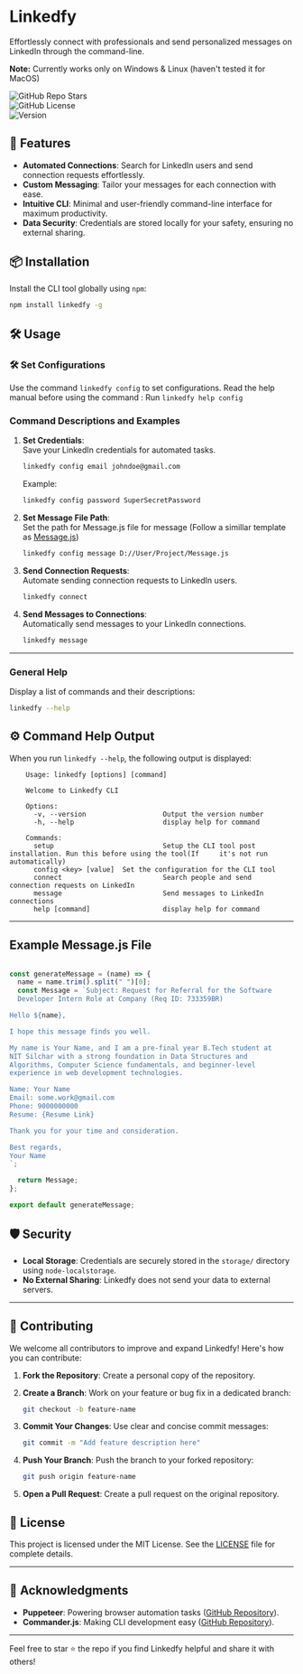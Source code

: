 # Linkedfy  

Effortlessly connect with professionals and send personalized messages on LinkedIn through the command-line.

**Note:** Currently works only on Windows & Linux (haven't tested it for MacOS)

![GitHub Repo Stars](https://img.shields.io/github/stars/Ruler45/linkedfy?style=social)  
![GitHub License](https://img.shields.io/github/license/Ruler45/linkedfy)  
![Version](https://img.shields.io/badge/version-0.0.6-blue)

## 🚀 Features  

- **Automated Connections**: Search for LinkedIn users and send connection requests effortlessly.  
- **Custom Messaging**: Tailor your messages for each connection with ease.  
- **Intuitive CLI**: Minimal and user-friendly command-line interface for maximum productivity.  
- **Data Security**: Credentials are stored locally for your safety, ensuring no external sharing.  

## 📦 Installation  

Install the CLI tool globally using `npm`:  

   ```bash
   npm install linkedfy -g
   ```  

## 🛠️ Usage  

### 🛠️ Set Configurations

Use the command `linkedfy config` to set configurations.
Read the help manual before using the command : Run `linkedfy help config`

### Command Descriptions and Examples  

1. **Set Credentials**:  
   Save your LinkedIn credentials for automated tasks.  

   ```bash
   linkedfy config email johndoe@gmail.com
   ```  

   Example:  

   ```bash
   linkedfy config password SuperSecretPassword
   ```  

2. **Set Message File Path**:  
   Set the path for Message.js file for message (Follow a simillar template as [Message.js](Message.js))

   ```bash
   linkedfy config message D://User/Project/Message.js
   ```

3. **Send Connection Requests**:  
   Automate sending connection requests to LinkedIn users.  

   ```bash
   linkedfy connect
   ```  

4. **Send Messages to Connections**:  
   Automatically send messages to your LinkedIn connections.  

   ```bash
   linkedfy message
   ```  

---

### General Help  

Display a list of commands and their descriptions:  

   ```bash
   linkedfy --help
   ```  

## ⚙️ Command Help Output  

When you run `linkedfy --help`, the following output is displayed:  

```plaintext
    Usage: linkedfy [options] [command]

    Welcome to Linkedfy CLI

    Options:
      -v, --version                   Output the version number
      -h, --help                      display help for command

    Commands:
      setup                           Setup the CLI tool post installation. Run this before using the tool(If     it's not run automatically)
      config <key> [value]  Set the configuration for the CLI tool
      connect                         Search people and send connection requests on LinkedIn
      message                         Send messages to LinkedIn connections
      help [command]                  display help for command
```

---

## Example Message.js File

```javascript

const generateMessage = (name) => {
  name = name.trim().split(" ")[0];
  const Message = `Subject: Request for Referral for the Software
  Developer Intern Role at Company (Req ID: 733359BR)

Hello ${name},

I hope this message finds you well.

My name is Your Name, and I am a pre-final year B.Tech student at
NIT Silchar with a strong foundation in Data Structures and
Algorithms, Computer Science fundamentals, and beginner-level
experience in web development technologies.

Name: Your Name
Email: some.work@gmail.com
Phone: 9000000000
Resume: {Resume Link}

Thank you for your time and consideration.

Best regards,
Your Name
`;

  return Message;
};

export default generateMessage;

```

## 🛡️ Security  

- **Local Storage**: Credentials are securely stored in the `storage/` directory using `node-localstorage`.  
- **No External Sharing**: Linkedfy does not send your data to external servers.  

---

## 🙌 Contributing  

We welcome all contributors to improve and expand Linkedfy! Here's how you can contribute:  

1. **Fork the Repository**: Create a personal copy of the repository.  
2. **Create a Branch**: Work on your feature or bug fix in a dedicated branch:  

   ```bash
   git checkout -b feature-name
   ```  

3. **Commit Your Changes**: Use clear and concise commit messages:  

   ```bash
   git commit -m "Add feature description here"
   ```  

4. **Push Your Branch**: Push the branch to your forked repository:  

   ```bash
   git push origin feature-name
   ```  

5. **Open a Pull Request**: Create a pull request on the original repository.  

## 📝 License  

This project is licensed under the MIT License. See the [LICENSE](LICENSE) file for complete details.  

---

## 🌟 Acknowledgments  

- **Puppeteer**: Powering browser automation tasks ([GitHub Repository](https://github.com/puppeteer/puppeteer)).  
- **Commander.js**: Making CLI development easy ([GitHub Repository](https://github.com/tj/commander.js)).  

---

Feel free to star ⭐ the repo if you find Linkedfy helpful and share it with others!  
